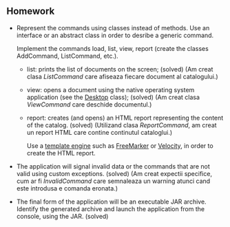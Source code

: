 ## Homework

* Represent the commands using classes instead of methods. Use an interface or an abstract class in order to desribe a generic command.
   
   Implement the commands load, list, view, report (create the classes AddCommand, ListCommand, etc.).
   * list: prints the list of documents on the screen; (solved) (Am creat clasa *ListCommand* care afiseaza fiecare document al catalogului.)
   * view: opens a document using the native operating system application (see the [Desktop](https://docs.oracle.com/javase/8/docs/api/java/awt/Desktop.html) class); (solved) (Am creat clasa *ViewCommand* care deschide documentul.)
   * report: creates (and opens) an HTML report representing the content of the catalog. (solved) (Utilizand clasa *ReportCommand*, am creat un report HTML care contine continutul cataloglui.)
   
      Use a [template engine](https://en.wikipedia.org/wiki/Web_template_system) such as [FreeMarker](https://freemarker.apache.org) or [Velocity](https://velocity.apache.org), in order to create the HTML report.
* The application will signal invalid data or the commands that are not valid using custom exceptions. (solved) (Am creat expectii specifice, cum ar fi *InvalidCommand* care semnaleaza un warning atunci cand este introdusa e comanda eronata.)
* The final form of the application will be an executable JAR archive. Identify the generated archive and launch the application from the console, using the JAR. (solved)
